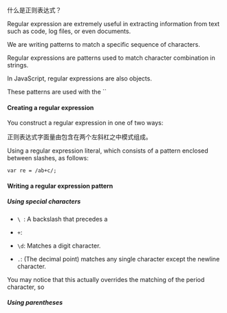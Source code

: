 什么是正则表达式？

Regular expression are extremely useful in extracting information from text such as code, log files, or even documents.

We are writing patterns to match a specific sequence of characters.

Regular expressions are patterns used to match character combination in strings.

In JavaScript, regular expressions are also objects.

These patterns are used with the ``

#### Creating a regular expression

You construct a regular expression in one of two ways:

正则表达式字面量由包含在两个左斜杠之中模式组成。

Using a regular expression literal, which consists of a pattern enclosed between slashes, as follows:

    var re = /ab+c/;

#### Writing a regular expression pattern

##### Using special characters

- `\ `: A backslash that precedes a 

- `+`: 

- `\d`: Matches a digit character.

- `.`: (The decimal point) matches any single character except the newline character.

You may notice that this actually overrides the matching of the period character, so 

##### Using parentheses

